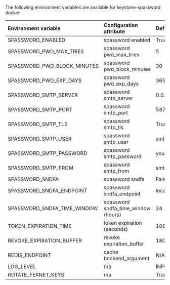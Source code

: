 The following environment variables are available for keystone-spassword docker

| Environment variable        | Configuration attribute     | Default value           |
|:----------------------------|:----------------------------|:------------------------|
| SPASSWORD_ENABLED           | spassword enabled           | True                    |
| SPASSWORD_PWD_MAX_TRIES     | spassword pwd_max_tries     | 5                       |
| SPASSWORD_PWD_BLOCK_MINUTES | spassword pwd_block_minutes | 30                      |
| SPASSWORD_PWD_EXP_DAYS      | spassword pwd_exp_days      | 365                     |
| SPASSWORD_SMTP_SERVER       | spassword smtp_server       | 0.0.0.0                 |
| SPASSWORD_SMTP_PORT         | spassword smtp_port         | 587                     |
| SPASSWORD_SMTP_TLS          | spassword smtp_tls          | True                    |
| SPASSWORD_SMTP_USER         | spassword smtp_user         | smtpuser@yourdomain.com |
| SPASSWORD_SMTP_PASSWORD     | spassword smtp_password     | yourpassword            |
| SPASSWORD_SMTP_FROM         | spassword smtp_from         | smtpuser                |
| SPASSWORD_SNDFA             | spassword sndfa             | False                   |
| SPASSWORD_SNDFA_ENDPOINT    | spassword sndfa_endpoint    | localhost:5001          |
| SPASSWORD_SNDFA_TIME_WINDOW | spassword sndfa_time_window (hours) | 24              |
| TOKEN_EXPIRATION_TIME       | token expiration (seconds)  | 10800                   |
| REVOKE_EXPIRATION_BUFFER    | revoke expiration_buffer    | 1800                    |
| REDIS_ENDPOINT              | cache backend_argument      | N/A                     |
| LOG_LEVEL                   | n/a                         | INFO                    |
| ROTATE_FERNET_KEYS          | n/a                         | True                    |

